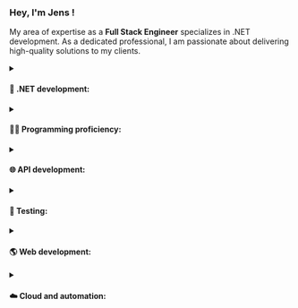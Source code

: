 ### Hey, I'm Jens <a href="https://github.com/codenameClass"></a> !

My area of expertise as a **Full Stack Engineer** specializes in .NET development. As a dedicated professional, I am passionate about delivering high-quality solutions to my clients.

<details><summary><h4>🚀 <b>.NET development:</b></h4></summary> 
<br>
Extensive experience developing applications with the .NET framework, including ADO.NET, Entity Framework, ASP.NET, and .NET Core.
</details>

<details><summary><h4>🧑‍💻 <b>Programming proficiency:</b></h4></summary> 
<br>
High level of proficiency in multiple programming languages, expertise in JavaScript and C#. Experience working with a diverse range of libraries and frameworks, including Express.js and React Native.
</details>

<details><summary><h4>🌐 <b>API development:</b></h4></summary> 
<br>
Passion for developing efficient and scalable APIs that power modern applications. Expertise includes building both RESTful and Minimal APIs, working with a variety of technologies and tools such as Node.js, Express.js, Firebase and ASP.NET Core.
</details>

<details><summary><h4>🧪 <b>Testing:</b></h4></summary> 
<br>
Strong focus on writing effective automated tests to ensure high-quality code and minimize the risk of bugs. Experience working with a variety of testing frameworks, including NUnit and MSUnit. Expertise in xUnit to ensure the quality and reliability of software applications.
</details>

<details><summary><h4>🌎 <b>Web development:</b></h4></summary>
<br>
 Enjoy building responsive, user-friendly web applications, experience working with HTML and CSS. Deep understanding of React and it's concepts, utilizing it as primary library for developing full-stack applications.
 </details>

<details><summary><h4>☁️ <b>Cloud and automation:</b></h4></summary>
<br>
 Hands-on experience in cloud computing, proficient in developing solutions on Azure. Strong command over scripting and automation tools like Ansible and vRealize, allowing to optimize workflows and build reliable systems. Passionate about continuously improving the development process through automation and integrating CI/CD pipelines to ensure the delivery of high-quality software.
 </details>